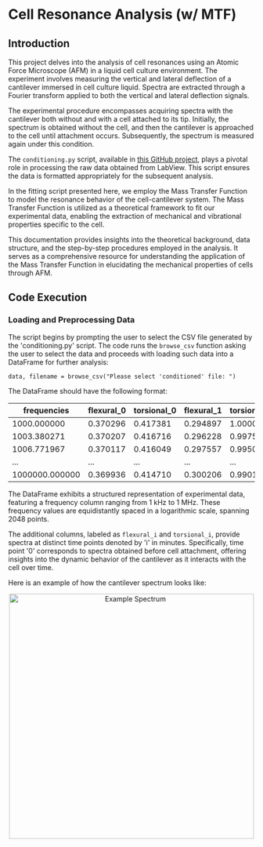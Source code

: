 # Cell Resonance Analysis (w/ MTF)

## Introduction

This project delves into the analysis of cell resonances using an Atomic Force Microscope (AFM) in a liquid cell culture environment. The experiment involves measuring the vertical and lateral deflection of a cantilever immersed in cell culture liquid. Spectra are extracted through a Fourier transform applied to both the vertical and lateral deflection signals.

The experimental procedure encompasses acquiring spectra with the cantilever both without and with a cell attached to its tip. Initially, the spectrum is obtained without the cell, and then the cantilever is approached to the cell until attachment occurs. Subsequently, the spectrum is measured again under this condition.

The `conditioning.py` script, available in [this GitHub project](https://github.com/javier-rueda/Cell-Resonances/tree/main/data_analysis/conditioning), plays a pivotal role in processing the raw data obtained from LabView. This script ensures the data is formatted appropriately for the subsequent analysis.

In the fitting script presented here, we employ the Mass Transfer Function to model the resonance behavior of the cell-cantilever system. The Mass Transfer Function is utilized as a theoretical framework to fit our experimental data, enabling the extraction of mechanical and vibrational properties specific to the cell.

This documentation provides insights into the theoretical background, data structure, and the step-by-step procedures employed in the analysis. It serves as a comprehensive resource for understanding the application of the Mass Transfer Function in elucidating the mechanical properties of cells through AFM.


## Code Execution

### Loading and Preprocessing Data

The script begins by prompting the user to select the CSV file generated by the 'conditioning.py' script. The code runs the `browse_csv` function asking the user to select the data and proceeds with loading such data into a DataFrame for further analysis:

```data, filename = browse_csv("Please select 'conditioned' file: ")```

The DataFrame should have the following format:

| frequencies      | flexural_0 | torsional_0 | flexural_1 | torsional_1 | flexural_2 | ... |
| ---------------- | ---------- | ----------- | ---------- | ----------- | ---------- | --- |
| 1000.000000      | 0.370296   | 0.417381    | 0.294897   | 1.000000    | 0.309055   | ... |
| 1003.380271      | 0.370207   | 0.416716    | 0.296228   | 0.997549    | 0.311315   | ... |
| 1006.771967      | 0.370117   | 0.416049    | 0.297557   | 0.995095    | 0.313564   | ... |
| ...      | ...   | ...    | ...   | ...    | ...   | ... |
| 1000000.000000      | 0.369936   | 0.414710    | 0.300206   | 0.990190    | 0.318002   | ... |

The DataFrame exhibits a structured representation of experimental data, featuring a frequency column ranging from 1 kHz to 1 MHz. These frequency values are equidistantly spaced in a logarithmic scale, spanning 2048 points. 

The additional columns, labeled as `flexural_i` and `torsional_i`, provide spectra at distinct time points denoted by 'i' in minutes. Specifically, time point '0' corresponds to spectra obtained before cell attachment, offering insights into the dynamic behavior of the cantilever as it interacts with the cell over time.

Here is an example of how the cantilever spectrum looks like:
<div style="text-align:center">
  <img src="../../misc/images/example_spectrum.png" alt="Example Spectrum" width="500"/>
</div>


